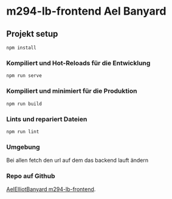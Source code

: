 # m294-lb-frontend Ael Banyard

## Projekt setup
```
npm install
```

### Kompiliert und Hot-Reloads für die Entwicklung
```
npm run serve
```

### Kompiliert und minimiert für die Produktion
```
npm run build
```

### Lints und repariert Dateien
```
npm run lint
```

### Umgebung
Bei allen fetch den url auf dem das backend lauft ändern

### Repo auf Github
[AelElliotBanyard m294-lb-frontend](https://github.com/AelElliotBanyard/m294-lb-frontend).

